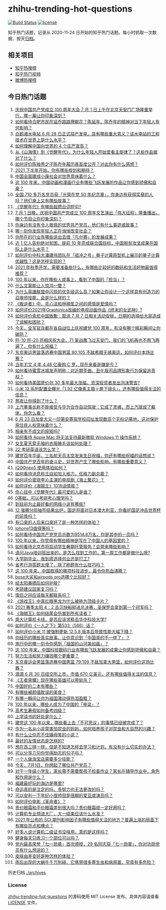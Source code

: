 # zhihu-trending-hot-questions

[![Build Status](https://github.com/justjavac/zhihu-trending-hot-questions/workflows/ci/badge.svg?branch=master)](https://github.com/justjavac/zhihu-trending-hot-questions/actions)
[![license](https://img.shields.io/github/license/justjavac/zhihu-trending-hot-questions)](https://github.com/justjavac/zhihu-trending-hot-questions/blob/master/LICENSE)

知乎热门话题，记录从 2020-11-24 日开始的知乎热门话题。每小时抓取一次数据，按天[归档](./archives)。

## 相关项目

- [知乎热搜榜](https://github.com/justjavac/zhihu-trending-top-search)
- [知乎热门视频](https://github.com/justjavac/zhihu-trending-hot-video)
- [微博热搜榜](https://github.com/justjavac/weibo-trending-hot-search)

## 今日热门话题

<!-- BEGIN -->
<!-- 最后更新时间 Fri Jul 02 2021 15:01:41 GMT+0800 (China Standard Time) -->

1. [庆祝中国共产党成立 100 周年大会 7 月 1
   日上午在北京天安门广场隆重举行，哪一幕让你印象深刻？](https://www.zhihu.com/question/469219832)
2. [如何看待合肥市民在延乔路路牌献花？陈延年、陈乔年的精神对当下年轻人有何影响？](https://www.zhihu.com/question/469128325)
3. [白鹤滩水电站 6 月 28
   日正式投产发电，具有哪些重大意义？该水电站的工程技术在世界上是什么水平？](https://www.zhihu.com/question/468406905)
4. [如何理解中国向世界的 4 个庄严宣告？](https://www.zhihu.com/question/469269512)
5. [从《山海情》到《觉醒年代》，为什么年轻人开始爱看主旋律了？这些作品做对了什么？](https://www.zhihu.com/question/469250416)
6. [如何评价陈独秀之子陈乔年履历表首度公开？对此你有什么感想？](https://www.zhihu.com/question/464933522)
7. [2021 下半年开始，你有哪些规划和期待？](https://www.zhihu.com/question/469485176)
8. [中国全面建成小康社会对世界意味着什么？](https://www.zhihu.com/question/469243529)
9. [这 100
   年来，中国动画和漫画行业有哪些飞跃发展的作品让你感到骄傲和自豪？](https://www.zhihu.com/question/469245060)
10. [全国 710 多万名党员获「光荣在党 50
    年纪念章」，你身边有获得奖章的人吗？他们身上又有哪些故事？](https://www.zhihu.com/question/469220759)
11. [《觉醒年代》有哪些超燃台词短句?](https://www.zhihu.com/question/463340352)
12. [7 月 1 日晚，庆祝中国共产党成立 100
    周年文艺演出「伟大征程」隆重播出，哪个节目让你印象深刻？](https://www.zhihu.com/question/469370926)
13. [你身边有没有令人敬佩的优秀共产党员，他们有什么事迹或故事？](https://www.zhihu.com/question/460118406)
14. [哪一刻你发现年轻人正在悄悄改变社会？](https://www.zhihu.com/question/447184915)
15. [你所在的行业有哪些说出去很「凡尔赛」的发展成果？](https://www.zhihu.com/question/447184680)
16. [近 1 亿人告别绝对贫困，提前 10
    年完成联合国目标，中国脱贫攻坚成果在国际上是什么水平？](https://www.zhihu.com/question/446264543)
17. [如何评价中科大潘建伟团队在「祖冲之号」量子计算原型机上展示的量子计算优越性？这是怎样实现的？](https://www.zhihu.com/question/468741820)
18. [2021
    年秋季开学，需要准备些什么，有哪些比较好的数码和生活好物最值得推荐？](https://www.zhihu.com/question/468815943)
19. [100 年以来，你在哪些人或事上，看到了中国的「担当」？](https://www.zhihu.com/question/469083054)
20. [什么文案能让人惊鸿一瞥？](https://www.zhihu.com/question/451181423)
21. [为什么英雄联盟中闪现的优先级这么高？如果让你设计一个这样具有创造力的召唤师技能，会是什么样的？](https://www.zhihu.com/question/462353798)
22. [《叛逆者》中，蓝心洁和林楠笙之间的感情是爱情吗？](https://www.zhihu.com/question/468148621)
23. [如何评价2021年Graphinica改编的电视动画作品《终末的女武神》?](https://www.zhihu.com/question/464238824)
24. [如何评价索尼中国致歉：取消 7 月 7
    日相关活动安排，日期的选择给大家造成了误解和困扰？](https://www.zhihu.com/question/469292670)
25. [今天，全军官兵都在各自战位上庆祝建党 100
    周年，有没有哪个精彩瞬间让你破防？](https://www.zhihu.com/question/469245739)
26. [歼-10 歼-20 亮相庆祝大会，71
    架战鹰飞过天安门，我们的飞机再也不用飞两遍了，你有什么祝福？](https://www.zhihu.com/question/469230952)
27. [东京奥运男篮落选赛中国男篮 80:105
    不敌希腊无缘奥运，如何评价本场比赛？](https://www.zhihu.com/question/469450593)
28. [当年尤文 4 年 4.48 亿豪购 C 罗，现在来看是赚是亏？](https://www.zhihu.com/question/460546114)
29. [如何看待蜜雪冰城发声明称：对近期歪曲、丑化我司品牌形象行为保留追责权？](https://www.zhihu.com/question/469115341)
30. [如何看待美国房价创 30 多年最大涨幅，资深投资者发出泡沫警告?](https://www.zhihu.com/question/468992825)
31. [小米 12 系列配置全曝光「1.92
    亿像素主摄＋屏下镜头」，还有哪些值得关注的信息？](https://www.zhihu.com/question/468724694)
32. [熬夜让你得到了什么？](https://www.zhihu.com/question/466329074)
33. [上汽董事长称不能接受与华为合作自动驾驶：它成了灵魂，而上汽就成了躯体。你怎么看？](https://www.zhihu.com/question/469323054)
34. [6 月 23
    日加拿大又一印第安寄宿学校旧址发现数百个无标记墓地，这对保护原住民人权意味着什么？](https://www.zhihu.com/question/466975825)
35. [相亲有不成文的规矩吗?](https://www.zhihu.com/question/453068049)
36. [如何看待 Apple Mac 将无法支持最新微软 Windows 11
    操作系统？](https://www.zhihu.com/question/468831434)
37. [女生夏天穿无袖的衣服腋毛该如何处理？](https://www.zhihu.com/question/49147353)
38. [22 考研英语该怎么学？](https://www.zhihu.com/question/468763233)
39. [建党百年华诞，三名航天员太空发来生日祝福，你还有哪些祝福的话想说？](https://www.zhihu.com/question/469119958)
40. [中国共产党百年的奋斗史，对世界产生了哪些影响，有哪些重要意义？](https://www.zhihu.com/question/469274581)
41. [iQOOneo5 使用体验如何？](https://www.zhihu.com/question/453142804)
42. [如何看待消息称王自如加入格力，任格力副总裁？](https://www.zhihu.com/question/465492294)
43. [如何评价窦骁李沁主演的电视剧《海上繁花》？](https://www.zhihu.com/question/466748640)
44. [如何评价《海贼王》1018话情报？](https://www.zhihu.com/question/468882554)
45. [你心目中《觉醒年代》最可爱的人是谁？](https://www.zhihu.com/question/461358216)
46. [0基础，可以考研考心理学吗？](https://www.zhihu.com/question/454143796)
47. [到目前为止最好看的网络小说有哪些?](https://www.zhihu.com/question/309401257)
48. [12
    强赛分组抽签结果出炉，国足将面对日本澳大利亚，你看好国足冲击世界杯的前景吗？](https://www.zhihu.com/question/469309297)
49. [有口臭的人后来口臭好了是一种怎样的体验？](https://www.zhihu.com/question/39027318)
50. [iphone13值得等吗？](https://www.zhihu.com/question/445568012)
51. [如何看待中国共产党党员总数为9514.8万名，你是其中的一员吗？](https://www.zhihu.com/question/469009557)
52. [100 年以来，你觉得有哪些精神是写在了中国人的基因里的？](https://www.zhihu.com/question/468804235)
53. [如何看待北京市将启动学生暑期托管服务？会带来哪些影响？](https://www.zhihu.com/question/469489339)
54. [请问Java培训班出来的，是怎么找到工作的，第一周工作都是做什么呀?](https://www.zhihu.com/question/445535341)
55. [大学刚毕业，我到底选择创业还是打工?](https://www.zhihu.com/question/463825926)
56. [省考行测答题太慢了，除了刷题有什么技巧吗？](https://www.zhihu.com/question/378474843)
57. [这 100 年来，中国取得的哪项科技进步，最令你热血沸腾？](https://www.zhihu.com/question/469247582)
58. [bose大鲨和airpods pro选哪个比较好？](https://www.zhihu.com/question/448283010)
59. [经太阳暴晒后如何护肤?](https://www.zhihu.com/question/459581662)
60. [考研建议回家复习吗？](https://www.zhihu.com/question/436085854)
61. [情侣之间应该每天都联系吗？](https://www.zhihu.com/question/447408356)
62. [《游戏王》中真红眼黑龙为什么被称为顶级卡片？](https://www.zhihu.com/question/24348322)
63. [2021 赛季太阳 4：2
    击沉快船挺进总决赛，圣保罗会拿到第一个冠军吗？](https://www.zhihu.com/question/469262115)
64. [《海贼王》如何结尾会伤害到所有读者？](https://www.zhihu.com/question/453888306)
65. [南大计算机卡线，是否应该求稳去华中科技大学?](https://www.zhihu.com/question/467391928)
66. [如何评价《一人之下》第533（566）话？](https://www.zhihu.com/question/469386521)
67. [如何评价小米 11 被强制更新 12.5.8
    版本后导致性能大幅下降？](https://www.zhihu.com/question/466557336)
68. [你经历的哪些真实故事，让你意识到「中国真的不一样了」？](https://www.zhihu.com/question/429896850)
69. [旅行中的哪一刻令你感到「祖国的山河美如画」？](https://www.zhihu.com/question/468764145)
70. [这 100
    年来，中国科技数码行业有哪些飞跃发展的成果让你感到骄傲和自豪？](https://www.zhihu.com/question/468832684)
71. [努力生活和努力赚钱哪个更重要？](https://www.zhihu.com/question/466534018)
72. [东京奥运会男篮落选赛中国男篮 79:109
    不敌加拿大男篮，如何评价这场比赛？](https://www.zhihu.com/question/469226684)
73. [滴滴 6 月 30 日纽交所上市，市值 670
    亿美元，还有哪些值得关注的信息？](https://www.zhihu.com/question/469170831)
74. [《王者荣耀》现在哪些英雄可以带斩杀？](https://www.zhihu.com/question/466600116)
75. [中国好的二本有哪些？](https://www.zhihu.com/question/282553012)
76. [有哪些被颜值耽误的美食？](https://www.zhihu.com/question/463302536)
77. [有哪一瞬间让你为祖国激动得热泪盈眶？](https://www.zhihu.com/question/276636947)
78. [100 年以来，哪些人成为了中国的「脊梁」？](https://www.zhihu.com/question/469067940)
79. [高考生暑假如何备考四级？](https://www.zhihu.com/question/464509224)
80. [上学读书的好处是什么？](https://www.zhihu.com/question/466708151)
81. [建党这 100
    年以来，哪些看上去「不可思议」的事情已经被完成了？](https://www.zhihu.com/question/468798487)
82. [作为一名从小非常害怕昆虫的妈妈，如何培养孩子对昆虫和大自然的兴趣？](https://www.zhihu.com/question/468299114)
83. [有什么让你忍不住姨母笑的小说？](https://www.zhihu.com/question/443447926)
84. [最好的友情状态是怎样的?](https://www.zhihu.com/question/24091183)
85. [想在高三拼一拼，但是不知道怎样去学习和计划，有没有什么切实的办法？](https://www.zhihu.com/question/467995879)
86. [可以分享几句你觉得励志的句子吗？](https://www.zhihu.com/question/462684741)
87. [一个人做淘宝店需要多少技能？](https://www.zhihu.com/question/21030919)
88. [今天，7月1日，你想起了哪位共产党员？](https://www.zhihu.com/question/469216571)
89. [对于一年级小学生，家长需不需要帮孩子检查作业？家长在辅导作业中，角色和作用是什么？](https://www.zhihu.com/question/466551332)
90. [福建最好玩的海边是哪里?](https://www.zhihu.com/question/463975941)
91. [命运真的是注定的吗，多努力也无法更改的吗？](https://www.zhihu.com/question/468059308)
92. [可以安利一下年纪小很帅但是很糊的爱豆或演员吗？](https://www.zhihu.com/question/458588894)
93. [如何评价电影《革命者》？](https://www.zhihu.com/question/457600870)
94. [贵价眼霜和平价眼霜差别很大吗？贵价眼霜就一定好用吗？](https://www.zhihu.com/question/309788732)
95. [计算机专业想进大厂，大一结束应该什么水准？](https://www.zhihu.com/question/450241362)
96. [2021 年公布的 SCI
    期刊影响因子有哪些值得关注的地方？普遍上涨的局面下有哪些亮点和槽点？](https://www.zhihu.com/question/469074125)
97. [好多人说计算机二级证书没啥用，真的是这样吗？](https://www.zhihu.com/question/432050455)
98. [健身每天只练习一个部位可以吗？](https://www.zhihu.com/question/402800360)
99. [党内最高荣誉「七一勋章」首次颁授，29
    名同志获「七一勋章」，你对功勋党员有什么想说的？](https://www.zhihu.com/question/468683456)
100. [皮肤由差变好是种怎样的体验？](https://www.zhihu.com/question/37375085)
101. [雨后出现的大蜗牛千万别碰，它携带很多寄生虫和病原菌，究竟有多危险？](https://www.zhihu.com/question/468733508)

<!-- END -->

历史归档 [./archives](./archives)

### License

[zhihu-trending-hot-questions](https://github.com/justjavac/zhihu-trending-hot-questions)
的源码使用 MIT License 发布。具体内容请查看 [LICENSE](./LICENSE) 文件。
